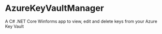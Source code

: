# AzureKeyVaultManager
A C# .NET Core Winforms app to view, edit and delete keys from your Azure Key Vault
